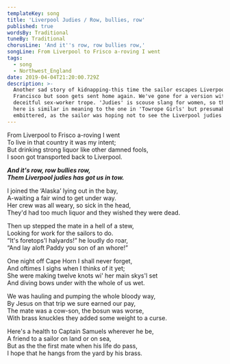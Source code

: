 ```yaml
---
templateKey: song
title: 'Liverpool Judies / Row, bullies, row'
published: true
wordsBy: Traditional
tuneBy: Traditional
chorusLine: 'And it''s row, row bullies row,'
songLine: From Liverpool to Frisco a-roving I went
tags:
  - song
  - Northwest_England
date: 2019-04-04T21:20:00.729Z
description: >-
  Another sad story of kidnapping-this time the sailor escapes Liverpool for San
  Francisco but soon gets sent home again. We've gone for a version without the
  deceitful sex-worker trope. 'Judies' is scouse slang for women, so the chorus
  here is similar in meaning to the one in 'Towrope Girls' but presumably more
  embittered, as the sailor was hoping not to see the Liverpool judies again.
---
```

From Liverpool to Frisco a-roving I went\
To live in that country it was my intent;\
But drinking strong liquor like other damned fools,\
I soon got transported back to Liverpool.

***And it's row, row bullies row,\
Them Liverpool judies has got us in tow.***

I joined the ‘Alaska’ lying out in the bay,\
A-waiting a fair wind to get under way.\
Her crew was all weary, so sick in the head,\
They'd had too much liquor and they wished they were dead.

Then up stepped the mate in a hell of a stew,\
Looking for work for the sailors to do.\
“It's foretops'l halyards!” he loudly do roar,\
“And lay aloft Paddy you son of an whore!”

One night off Cape Horn I shall never forget,\
And oftimes I sighs when I thinks of it yet;\
She were making twelve knots wi' her main skys'l set\
And diving bows under with the whole of us wet.

We was hauling and pumping the whole bloody way,\
By Jesus on that trip we sure earned our pay,\
The mate was a cow-son, the bosun was worse,\
With brass knuckles they added some weight to a curse.

Here's a health to Captain Samuels wherever he be,\
A friend to a sailor on land or on sea,\
But as the the first mate when his life do pass,\
I hope that he hangs from the yard by his brass.
